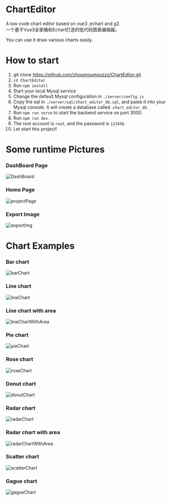 # ChartEditor
A low code chart editor based on vue3 ,echart and g2.  
一个基于Vue3全家桶和Echart打造的低代码图表编辑器。 

You can use it draw various charts easily.

# How to start 
1. git clone https://github.com/zhoumoumouzzz/ChartEditor.git
2. `cd ChartEditor`
3. Run `npm install`
4. Start your local Mysql service 
5. Change the default Mysql configuration in `./server/config.js` 
6. Copy the sql in `./server/sql/chart_editor_db.sql`, and paste it into your Mysql console. It will create a database called .`chart_editor_db`.
7. Run `npm run serve` to start the backend service on port 3000.
8. Run `npm run dev`. 
9. The root account is `root`, and the password is `123456`.
10. Let start this project!

# Some runtime Pictures 
### DashBoard Page
![DashBoard](./exemples/DashBoard.png "DashBoard") 
### Home Page
![projectPage](./exemples/projectPage.png "projectPage")  
### Export Image
![exportImg](./exemples/exportImg.png "exportImg") 

# Chart Examples 
### Bar chart 
![barChart](./exemples//barChart.png "barChart") 

### Line chart 
![lineChart](./exemples//lineChart.png "lineChart") 

### Line chart with area  
![lineChartWithArea](./exemples//lineChartWithArea.png "lineChartWithArea") 

### Pie chart   
![pieChart](./exemples//pieChart.png "pieChart") 

### Rose chart  
![roseChart](./exemples//roseChart.png "roseChart") 

### Donut chart  
![donutChart](./exemples//donutChart.png "donutChart") 

### Radar chart  
![radarChart](./exemples//radarChart.png "radarChart") 

### Radar chart with area  
![radarChartWithArea](./exemples//radarChartWithArea.png "radarChartWithArea")

### Scatter chart 
![scatterChart](./exemples//scatter.png "scatterChart") 

### Gague chart 
![gagueChart](./exemples/gague.png "gagueChart")
